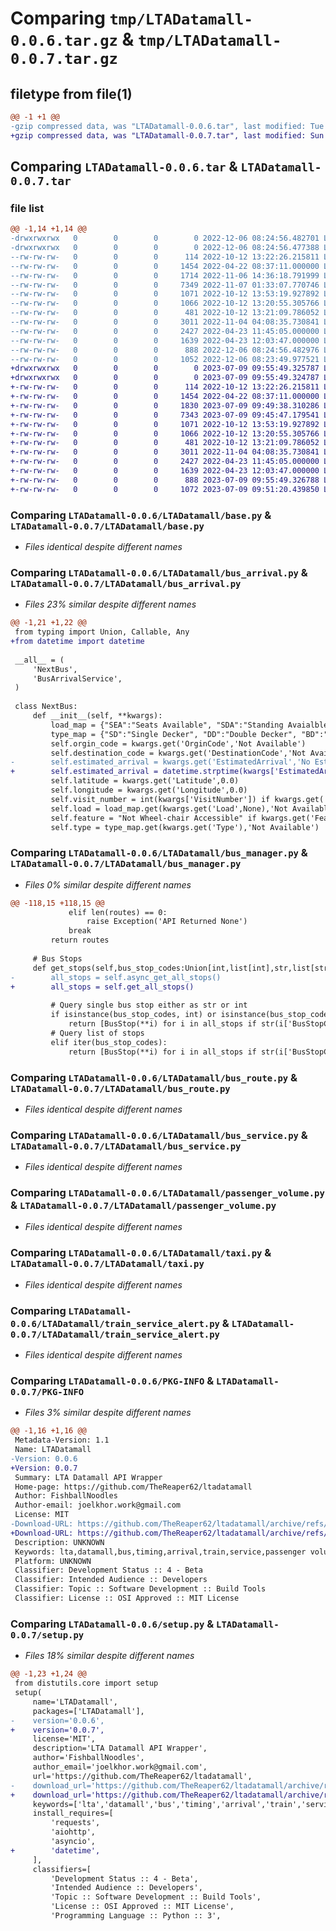 # Comparing `tmp/LTADatamall-0.0.6.tar.gz` & `tmp/LTADatamall-0.0.7.tar.gz`

## filetype from file(1)

```diff
@@ -1 +1 @@
-gzip compressed data, was "LTADatamall-0.0.6.tar", last modified: Tue Dec  6 08:24:56 2022, max compression
+gzip compressed data, was "LTADatamall-0.0.7.tar", last modified: Sun Jul  9 09:55:49 2023, max compression
```

## Comparing `LTADatamall-0.0.6.tar` & `LTADatamall-0.0.7.tar`

### file list

```diff
@@ -1,14 +1,14 @@
-drwxrwxrwx   0        0        0        0 2022-12-06 08:24:56.482701 LTADatamall-0.0.6/
-drwxrwxrwx   0        0        0        0 2022-12-06 08:24:56.477388 LTADatamall-0.0.6/LTADatamall/
--rw-rw-rw-   0        0        0      114 2022-10-12 13:22:26.215811 LTADatamall-0.0.6/LTADatamall/__init__.py
--rw-rw-rw-   0        0        0     1454 2022-04-22 08:37:11.000000 LTADatamall-0.0.6/LTADatamall/base.py
--rw-rw-rw-   0        0        0     1714 2022-11-06 14:36:18.791999 LTADatamall-0.0.6/LTADatamall/bus_arrival.py
--rw-rw-rw-   0        0        0     7349 2022-11-07 01:33:07.770746 LTADatamall-0.0.6/LTADatamall/bus_manager.py
--rw-rw-rw-   0        0        0     1071 2022-10-12 13:53:19.927892 LTADatamall-0.0.6/LTADatamall/bus_route.py
--rw-rw-rw-   0        0        0     1066 2022-10-12 13:20:55.305766 LTADatamall-0.0.6/LTADatamall/bus_service.py
--rw-rw-rw-   0        0        0      481 2022-10-12 13:21:09.786052 LTADatamall-0.0.6/LTADatamall/bus_stop.py
--rw-rw-rw-   0        0        0     3011 2022-11-04 04:08:35.730841 LTADatamall-0.0.6/LTADatamall/passenger_volume.py
--rw-rw-rw-   0        0        0     2427 2022-04-23 11:45:05.000000 LTADatamall-0.0.6/LTADatamall/taxi.py
--rw-rw-rw-   0        0        0     1639 2022-04-23 12:03:47.000000 LTADatamall-0.0.6/LTADatamall/train_service_alert.py
--rw-rw-rw-   0        0        0      888 2022-12-06 08:24:56.482976 LTADatamall-0.0.6/PKG-INFO
--rw-rw-rw-   0        0        0     1052 2022-12-06 08:23:49.977521 LTADatamall-0.0.6/setup.py
+drwxrwxrwx   0        0        0        0 2023-07-09 09:55:49.325787 LTADatamall-0.0.7/
+drwxrwxrwx   0        0        0        0 2023-07-09 09:55:49.324787 LTADatamall-0.0.7/LTADatamall/
+-rw-rw-rw-   0        0        0      114 2022-10-12 13:22:26.215811 LTADatamall-0.0.7/LTADatamall/__init__.py
+-rw-rw-rw-   0        0        0     1454 2022-04-22 08:37:11.000000 LTADatamall-0.0.7/LTADatamall/base.py
+-rw-rw-rw-   0        0        0     1830 2023-07-09 09:49:38.310286 LTADatamall-0.0.7/LTADatamall/bus_arrival.py
+-rw-rw-rw-   0        0        0     7343 2023-07-09 09:45:47.179541 LTADatamall-0.0.7/LTADatamall/bus_manager.py
+-rw-rw-rw-   0        0        0     1071 2022-10-12 13:53:19.927892 LTADatamall-0.0.7/LTADatamall/bus_route.py
+-rw-rw-rw-   0        0        0     1066 2022-10-12 13:20:55.305766 LTADatamall-0.0.7/LTADatamall/bus_service.py
+-rw-rw-rw-   0        0        0      481 2022-10-12 13:21:09.786052 LTADatamall-0.0.7/LTADatamall/bus_stop.py
+-rw-rw-rw-   0        0        0     3011 2022-11-04 04:08:35.730841 LTADatamall-0.0.7/LTADatamall/passenger_volume.py
+-rw-rw-rw-   0        0        0     2427 2022-04-23 11:45:05.000000 LTADatamall-0.0.7/LTADatamall/taxi.py
+-rw-rw-rw-   0        0        0     1639 2022-04-23 12:03:47.000000 LTADatamall-0.0.7/LTADatamall/train_service_alert.py
+-rw-rw-rw-   0        0        0      888 2023-07-09 09:55:49.326788 LTADatamall-0.0.7/PKG-INFO
+-rw-rw-rw-   0        0        0     1072 2023-07-09 09:51:20.439850 LTADatamall-0.0.7/setup.py
```

### Comparing `LTADatamall-0.0.6/LTADatamall/base.py` & `LTADatamall-0.0.7/LTADatamall/base.py`

 * *Files identical despite different names*

### Comparing `LTADatamall-0.0.6/LTADatamall/bus_arrival.py` & `LTADatamall-0.0.7/LTADatamall/bus_arrival.py`

 * *Files 23% similar despite different names*

```diff
@@ -1,21 +1,22 @@
 from typing import Union, Callable, Any
+from datetime import datetime
 
 __all__ = (
     'NextBus',
     'BusArrivalService',
 )
 
 class NextBus:
     def __init__(self, **kwargs):
         load_map = {"SEA":"Seats Available", "SDA":"Standing Avaialble", "LSD":"Limited Standing"}
         type_map = {"SD":"Single Decker", "DD":"Double Decker", "BD":"Bendy"}
         self.orgin_code = kwargs.get('OrginCode','Not Available')
         self.destination_code = kwargs.get('DestinationCode','Not Available')
-        self.estimated_arrival = kwargs.get('EstimatedArrival','No Estimated Time')
+        self.estimated_arrival = datetime.strptime(kwargs['EstimatedArrival'],r"%Y-%m-%dT%H:%M:%S%z") if kwargs.get('EstimatedArrival','') != '' else 'No Estimated Time'
         self.latitude = kwargs.get('Latitude',0.0)
         self.longitude = kwargs.get('Longitude',0.0)
         self.visit_number = int(kwargs['VisitNumber']) if kwargs.get('VisitNumber','') != '' else 'Not Available'
         self.load = load_map.get(kwargs.get('Load',None),'Not Available')
         self.feature = "Not Wheel-chair Accessible" if kwargs.get('Feature',"") == "" else "Wheel-chair Accessible"
         self.type = type_map.get(kwargs.get('Type'),'Not Available')
```

### Comparing `LTADatamall-0.0.6/LTADatamall/bus_manager.py` & `LTADatamall-0.0.7/LTADatamall/bus_manager.py`

 * *Files 0% similar despite different names*

```diff
@@ -118,15 +118,15 @@
             elif len(routes) == 0:
                 raise Exception('API Returned None')
             break
         return routes
 
     # Bus Stops
     def get_stops(self,bus_stop_codes:Union[int,list[int],str,list[str]]) -> list[BusStop]:
-        all_stops = self.async_get_all_stops()
+        all_stops = self.get_all_stops()
 
         # Query single bus stop either as str or int
         if isinstance(bus_stop_codes, int) or isinstance(bus_stop_codes, str):
             return [BusStop(**i) for i in all_stops if str(i['BusStopCode']) == str(bus_stop_codes)][0]
         # Query list of stops 
         elif iter(bus_stop_codes):
             return [BusStop(**i) for i in all_stops if str(i['BusStopCode']) in list(map(str, bus_stop_codes))]
```

### Comparing `LTADatamall-0.0.6/LTADatamall/bus_route.py` & `LTADatamall-0.0.7/LTADatamall/bus_route.py`

 * *Files identical despite different names*

### Comparing `LTADatamall-0.0.6/LTADatamall/bus_service.py` & `LTADatamall-0.0.7/LTADatamall/bus_service.py`

 * *Files identical despite different names*

### Comparing `LTADatamall-0.0.6/LTADatamall/passenger_volume.py` & `LTADatamall-0.0.7/LTADatamall/passenger_volume.py`

 * *Files identical despite different names*

### Comparing `LTADatamall-0.0.6/LTADatamall/taxi.py` & `LTADatamall-0.0.7/LTADatamall/taxi.py`

 * *Files identical despite different names*

### Comparing `LTADatamall-0.0.6/LTADatamall/train_service_alert.py` & `LTADatamall-0.0.7/LTADatamall/train_service_alert.py`

 * *Files identical despite different names*

### Comparing `LTADatamall-0.0.6/PKG-INFO` & `LTADatamall-0.0.7/PKG-INFO`

 * *Files 3% similar despite different names*

```diff
@@ -1,16 +1,16 @@
 Metadata-Version: 1.1
 Name: LTADatamall
-Version: 0.0.6
+Version: 0.0.7
 Summary: LTA Datamall API Wrapper
 Home-page: https://github.com/TheReaper62/ltadatamall
 Author: FishballNoodles
 Author-email: joelkhor.work@gmail.com
 License: MIT
-Download-URL: https://github.com/TheReaper62/ltadatamall/archive/refs/tags/v0.0.6.tar.gz
+Download-URL: https://github.com/TheReaper62/ltadatamall/archive/refs/tags/v0.0.7.tar.gz
 Description: UNKNOWN
 Keywords: lta,datamall,bus,timing,arrival,train,service,passenger volume,taxi
 Platform: UNKNOWN
 Classifier: Development Status :: 4 - Beta
 Classifier: Intended Audience :: Developers
 Classifier: Topic :: Software Development :: Build Tools
 Classifier: License :: OSI Approved :: MIT License
```

### Comparing `LTADatamall-0.0.6/setup.py` & `LTADatamall-0.0.7/setup.py`

 * *Files 18% similar despite different names*

```diff
@@ -1,23 +1,24 @@
 from distutils.core import setup
 setup(
     name='LTADatamall',
     packages=['LTADatamall'],
-    version='0.0.6',
+    version='0.0.7',
     license='MIT',
     description='LTA Datamall API Wrapper',
     author='FishballNoodles',
     author_email='joelkhor.work@gmail.com',
     url='https://github.com/TheReaper62/ltadatamall',
-    download_url='https://github.com/TheReaper62/ltadatamall/archive/refs/tags/v0.0.6.tar.gz',
+    download_url='https://github.com/TheReaper62/ltadatamall/archive/refs/tags/v0.0.7.tar.gz',
     keywords=['lta','datamall','bus','timing','arrival','train','service','passenger volume','taxi'],
     install_requires=[
         'requests',
         'aiohttp',
         'asyncio',
+        'datetime',
     ],
     classifiers=[
         'Development Status :: 4 - Beta',
         'Intended Audience :: Developers',
         'Topic :: Software Development :: Build Tools',
         'License :: OSI Approved :: MIT License',
         'Programming Language :: Python :: 3',
```

